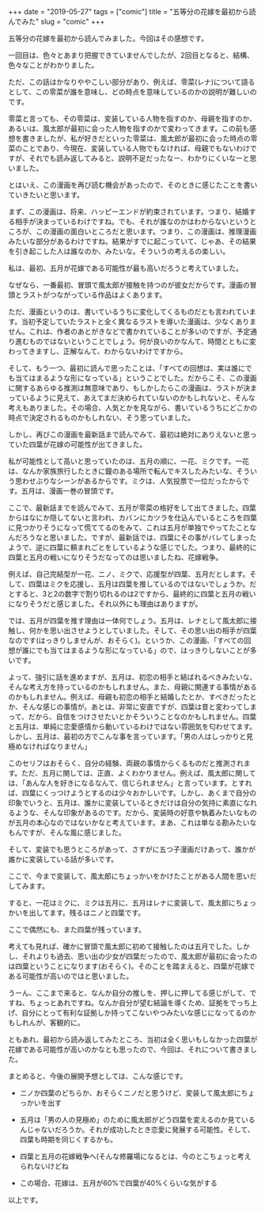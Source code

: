 +++
date = "2019-05-27"
tags = ["comic"]
title = "五等分の花嫁を最初から読んでみた"
slug = "comic"
+++

五等分の花嫁を最初から読んでみました。今回はその感想です。

一回目は、色々とあまり把握できていませんでしたが、2回目となると、結構、色々なことがわかりました。

ただ、この話はかなりややこしい部分があり、例えば、零菜(レナ)について語るとして、この零菜が誰を意味し、どの時点を意味しているのかの説明が難しいのです。

零菜と言っても、その零菜は、変装している人物を指すのか、母親を指すのか、あるいは、風太郎が最初に会った人物を指すのかで変わってきます。この前も感想を書きましたが、私が好きだといった零菜は、風太郎が最初に会った時点の零菜のことであり、今現在、変装している人物でもなければ、母親でもないわけですが、それでも読み返してみると、説明不足だったなー、わかりにくいなーと思いました。

とはいえ、この漫画を再び読む機会があったので、そのときに感じたことを書いていきたいと思います。

まず、この漫画は、将来、ハッピーエンドが約束されています。つまり、結婚する相手が決まっているわけですね。でも、それが誰なのかはわからないというところが、この漫画の面白いところだと思います。つまり、この漫画は、推理漫画みたいな部分があるわけですね。結果がすでに起こっていて、じゃあ、その結果を引き起こした人は誰なのか、みたいな。そういうの考えるの楽しい。

私は、最初、五月が花嫁である可能性が最も高いだろうと考えていました。

なぜなら、一番最初、冒頭で風太郎が接触を持つのが彼女だからです。漫画の冒頭とラストがつながっている作品はよくあります。

ただ、漫画というのは、書いているうちに変化してくるものだとも言われています。当初予定していたラストと全く異なるラストを導いた漫画は、少なくありません。これは、作者のあとがきなどで書かれていることが多いのですが、予定通り進むものではないということでしょう。何が良いのかなんて、時間とともに変わってきますし、正解なんて、わからないわけですから。

そして、もう一つ、最初に読んで思ったことは、「すべての回想は、実は誰にでも当てはまるような形になっている」ということでした。だからこそ、この漫画に関するあらゆる推測は無意味であり、もしかしたらこの漫画は、ラストが決まっているように見えて、あえてまだ決められていないのかもしれないと、そんな考えもありました。その場合、人気とかを見ながら、書いているうちにどこかの時点で決定されるものかもしれない、そう思っていました。

しかし、再びこの漫画を最新話まで読んでみて、最初は絶対にありえないと思っていた四葉が花嫁の可能性が出てきました。

私が可能性として高いと思っていたのは、五月の順に、一花、ミクです。一花は、なんか家族旅行したときに鐘のある場所で転んでキスしたみたいな、そういう思わせぶりなシーンがあるからです。ミクは、人気投票で一位だったからです。五月は、漫画一巻の冒頭です。

ここで、最新話までを読んでみて、五月が零菜の格好をして出てきました。四葉からはなにか隠してないと言われ、カバンにカツラを仕込んでいるところを四葉に見つかりそうになって慌ててるのをみて、これは五月が単独でやってたことなんだろうなと思いました。ですが、最新話では、四葉にその事がバレてしまったようで、逆に四葉に頼まれごとをしているような感じでした。つまり、最終的に四葉と五月の戦いになりそうだなってのは思いましたね、花嫁戦争。

例えば、自己完結型が一花、ニノ、ミクで、応援型が四葉、五月だとします。そして、四葉はミクを応援し、五月は四葉を推しているのではないでしょうか。だとすると、3と2の数字で割り切れるのは2ですから、最終的に四葉と五月の戦いになりそうだと感じました。それ以外にも理由はありますが。

では、五月が四葉を推す理由は一体何でしょう。五月は、レナとして風太郎に接触し、何かを思い出させようとしていました。そして、その思い出の相手が四葉なのです(はっきりしませんが、おそらく)。というか、この漫画、「すべての回想が誰にでも当てはまるような形になっている」ので、はっきりしないことが多いです。

よって、強引に話を進めますが、五月は、初恋の相手と結ばれるべきみたいな、そんな考え方を持っているのかもしれません。また、母親に関連する事情があるのかもしれません。例えば、母親も初恋の相手と結婚したとか、すべきだったとか、そんな感じの事情が。あとは、非常に安直ですが、四葉は昔と変わってしまって、だから、自信をつけさせたいとかそういうことなのかもしれません。四葉と五月は、単純に恋愛感情から動いているわけではない雰囲気を匂わせてます。しかし、五月は、最初の方でこんな事を言っています。「男の人はしっかりと見極めなければなりません」

このセリフはおそらく、自分の経験、両親の事情からくるものだと推測されます。ただ、五月に関しては、正直、よくわかりません。例えば、風太郎に関しては、「あんな人を好きになるなんて、信じられません」と言っています。とすれば、四葉にくっつけようとするのは少々おかしいです。しかし、あくまで自分の印象でいうと、五月は、誰かに変装しているときだけは自分の気持に素直になれるような、そんな印象があるのです。だから、変装時の好意や執着みたいなものが五月の本心なのではないかなと考えています。まあ、これは単なる勘みたいなもんですが、そんな風に感じました。

そして、変装でも思うところがあって、さすがに五つ子漫画だけあって、誰かが誰かに変装している話が多いです。

ここで、今まで変装して、風太郎にちょっかいをかけたことがある人間を思いだしてみます。

すると、一花はミクに、ミクは五月に、五月はレナに変装して、風太郎にちょっかいを出してます。残るはニノと四葉です。

ここで偶然にも、また四葉が残っています。

考えても見れば、確かに冒頭で風太郎に初めて接触したのは五月でした。しかし、それよりも過去、思い出の少女が四葉だったので、風太郎が最初に会ったのは四葉ということになります(おそらく)。そのことを踏まえると、四葉が花嫁である可能性が高いのではと思いました。

うーん、ここまで来ると、なんか自分の推しを、押しに押してる感じがして、ですね、ちょっとあれですね。なんか自分が望む結論を導くため、証拠をでっち上げ、自分にとって有利な証拠しか持ってこないやつみたいな感じになってるのかもしれんが、客観的に。

ともあれ、最初から読み返してみたところ、当初は全く思いもしなかった四葉が花嫁である可能性が高いのかなとも思ったので、今回は、それについて書きました。

まとめると、今後の展開予想としては、こんな感じです。

- ニノか四葉のどちらか、おそらくニノだと思うけど、変装して風太郎にちょっかいを出す

- 五月は「男の人の見極め」のために風太郎がどう四葉を変えるのか見ているんじゃないだろうか。それが成功したとき恋愛に発展する可能性。そして、四葉も時期を同じくするかも。

- 四葉と五月の花嫁戦争へ(そんな修羅場になるとは、今のとこちょっと考えられないけどね

- この場合、花嫁は、五月が60%で四葉が40%くらいな気がする

以上です。

